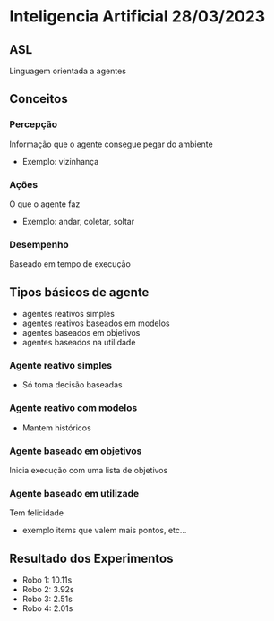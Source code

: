 # Inteligencia Artificial 28/03/2023

## ASL
Linguagem orientada a agentes

## Conceitos

### Percepção
Informação que o agente consegue pegar do ambiente
- Exemplo: vizinhança

### Ações
O que o agente faz 
- Exemplo: andar, coletar, soltar

### Desempenho
Baseado em tempo de execução

## Tipos básicos de agente
- agentes reativos simples
- agentes reativos baseados em modelos
- agentes baseados em objetivos
- agentes baseados na utilidade

### Agente reativo simples
- Só toma decisão baseadas 

### Agente reativo com modelos
- Mantem históricos

### Agente baseado em objetivos
Inicia execução com uma lista de objetivos

### Agente baseado em utilizade
Tem felicidade 
- exemplo items que valem mais pontos, etc...


## Resultado dos Experimentos
- Robo 1: 10.11s
- Robo 2: 3.92s
- Robo 3: 2.51s
- Robo 4: 2.01s




